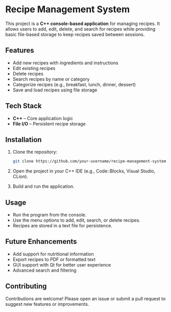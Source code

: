 # Recipe Management System

This project is a **C++ console-based application** for managing recipes. It allows users to add, edit, delete, and search for recipes while providing basic file-based storage to keep recipes saved between sessions.

## Features

* Add new recipes with ingredients and instructions
* Edit existing recipes
* Delete recipes
* Search recipes by name or category
* Categorize recipes (e.g., breakfast, lunch, dinner, dessert)
* Save and load recipes using file storage

## Tech Stack

* **C++** – Core application logic
* **File I/O** – Persistent recipe storage

## Installation

1. Clone the repository:

   ```bash
   git clone https://github.com/your-username/recipe-management-system.git
   ```
2. Open the project in your C++ IDE (e.g., Code::Blocks, Visual Studio, CLion).
3. Build and run the application.

## Usage

* Run the program from the console.
* Use the menu options to add, edit, search, or delete recipes.
* Recipes are stored in a text file for persistence.

## Future Enhancements

* Add support for nutritional information
* Export recipes to PDF or formatted text
* GUI support with Qt for better user experience
* Advanced search and filtering

## Contributing

Contributions are welcome! Please open an issue or submit a pull request to suggest new features or improvements.
